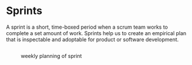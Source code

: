 # Sprints

A sprint is a short, time-boxed period when a scrum team works to complete a set amount of work. Sprints help us to create an empirical plan that is inspectable and adoptable for product or software development.

<figure><img src="../../.gitbook/assets/Sprint – 1.png" alt=""><figcaption><p>weekly planning of sprint</p></figcaption></figure>

